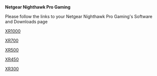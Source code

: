 **Netgear Nighthawk Pro Gaming**

Please follow the links to your Netgear Nighthawk Pro Gaming's Software and Downloads page

[XR1000](https://www.netgear.com/support/product/xr1000)

[XR700](https://www.netgear.com/support/product/xr700)

[XR500](https://www.netgear.com/support/product/XR500)

[XR450](https://www.netgear.com/support/product/XR450.aspx#Firmware%20Version%202.3.2.114)

[XR300](https://www.netgear.com/support/product/XR300)
